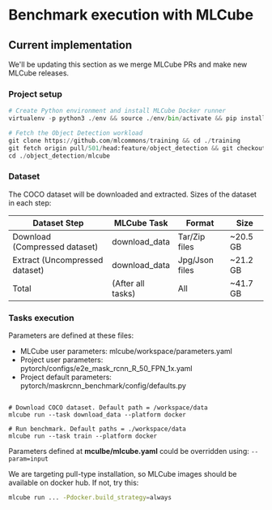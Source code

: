 # Benchmark execution with MLCube

## Current implementation

We'll be updating this section as we merge MLCube PRs and make new MLCube releases.

### Project setup
```Python
# Create Python environment and install MLCube Docker runner 
virtualenv -p python3 ./env && source ./env/bin/activate && pip install mlcube-docker

# Fetch the Object Detection workload
git clone https://github.com/mlcommons/training && cd ./training
git fetch origin pull/501/head:feature/object_detection && git checkout feature/object_detection
cd ./object_detection/mlcube
```

### Dataset


The COCO dataset will be downloaded and extracted. Sizes of the dataset in each step:

| Dataset Step                   | MLCube Task       | Format         | Size     |
|--------------------------------|-------------------|----------------|----------|
| Download (Compressed dataset)  | download_data     | Tar/Zip files  | ~20.5 GB |
| Extract (Uncompressed dataset) | download_data     | Jpg/Json files | ~21.2 GB |
| Total                          | (After all tasks) | All            | ~41.7 GB |

### Tasks execution

Parameters are defined at these files:

* MLCube user parameters: mlcube/workspace/parameters.yaml
* Project user parameters: pytorch/configs/e2e_mask_rcnn_R_50_FPN_1x.yaml
* Project default parameters: pytorch/maskrcnn_benchmark/config/defaults.py

```

# Download COCO dataset. Default path = /workspace/data
mlcube run --task download_data --platform docker

# Run benchmark. Default paths = ./workspace/data
mlcube run --task train --platform docker
```

Parameters defined at **mculbe/mlcube.yaml** could be overridden using: `--param=input`

We are targeting pull-type installation, so MLCube images should be available on docker hub. If not, try this:

```bash
mlcube run ... -Pdocker.build_strategy=always
```
